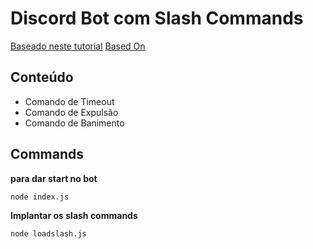 # Discord Bot com Slash Commands 

 [Baseado neste tutorial](https://youtu.be/HHNLSow5p5c)
 [Based On](https://youtu.be/HHNLSow5p5c)

## Conteúdo

- Comando de Timeout
- Comando de Expulsão
- Comando de Banimento

## Commands
**para dar start no bot**

`node index.js`

**Implantar os slash commands**

`node loadslash.js`
